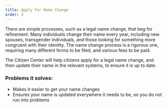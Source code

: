 ```yaml
---
title: Apply for Name Change
order: 3
---
```


There are simple processes, such as a legal name change, that beg for refinement. Many individuals change their name every year, including new spouses, transgender individuals, and those looking for something more congruent with their identity. The name change process is a rigorous one, requiring many different forms to be filed, and various fees to be paid.

The Citizen Center will help citizens apply for a legal name change, and then update their name in the relevant systems, to ensure it is up to date.

### Problems it solves:
- Makes it easier to get your name changes
- Ensures your name is updated everywhere it needs to be, so you do not run into problems
